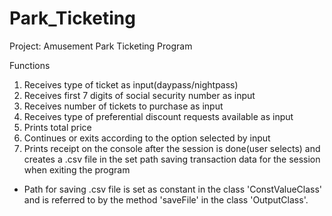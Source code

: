 # Park_Ticketing
Project: Amusement Park Ticketing Program

Functions
1. Receives type of ticket as input(daypass/nightpass)
2. Receives first 7 digits of social security number as input
3. Receives number of tickets to purchase as input
4. Receives type of preferential discount requests available as input
5. Prints total price
6. Continues or exits according to the option selected by input
7. Prints receipt on the console after the session is done(user selects) and creates a .csv file in the set path saving transaction data for the session when exiting the program

* Path for saving .csv file is set as constant in the class 'ConstValueClass' and is referred to by the method 'saveFile' in the class 'OutputClass'.
